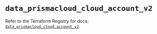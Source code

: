 # `data_prismacloud_cloud_account_v2`

Refer to the Terraform Registry for docs: [`data_prismacloud_cloud_account_v2`](https://registry.terraform.io/providers/paloaltonetworks/prismacloud/1.7.0/docs/data-sources/cloud_account_v2).
